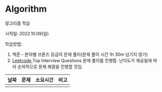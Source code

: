 # Algorithm
알고리즘 학습

시작일: 2022.10.09(일)

학습방법: 

1. 백준 - 분야별 브론즈 등급의 문제 풀이(문제 풀이 시간 1h 30m 넘기지 않기)
1. [Leetcode ](https://leetcode.com/explore/interview/card/top-interview-questions-easy/)Top Interview Questions 문제 풀이를 진행함. 난이도가 제공됨에 따라 순차적으로 문제 해결을 진행할 것임.



| 날짜 | 문제 | 소요시간 | 비고 |
| :--: | :--: | :------: | :--: |
|      |      |          |      |

